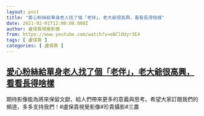 ```yaml
---
layout: post
title: "愛心粉絲給單身老人找了個「老伴」，老大爺很高興，看看長得啥樣"
date: 2021-02-01T12:00:08.000Z
author: 盧保貴視覺影像
from: https://www.youtube.com/watch?v=eBClOUyr3E4
tags: [ 盧保貴 ]
categories: [ 盧保貴 ]
---
```

<!--1612180808000-->
[愛心粉絲給單身老人找了個「老伴」，老大爺很高興，看看長得啥樣](https://www.youtube.com/watch?v=eBClOUyr3E4)
------

<div>
期待影像能為將來保留文獻，給人們帶來更多的意義與思考。希望大家訂閱我們的頻道，多多支持我們！#盧保貴視覺影像#珍貴攝影#三農
</div>
